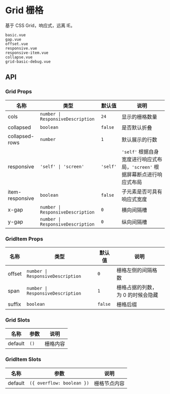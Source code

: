 # Grid 栅格

<!--single-column-->

基于 CSS Grid，响应式，远离 IE。

```demo
basic.vue
gap.vue
offset.vue
responsive.vue
responsive-item.vue
collapse.vue
grid-basic-debug.vue
```

## API

### Grid Props

| 名称 | 类型 | 默认值 | 说明 |
| --- | --- | --- | --- |
| cols | `number \| ResponsiveDescription` | `24` | 显示的栅格数量 |
| collapsed | `boolean` | `false` | 是否默认折叠 |
| collapsed-rows | `number` | `1` | 默认展示的行数 |
| responsive | `'self' \| 'screen'` | `'self'` | `'self'` 根据自身宽度进行响应式布局，`'screen'` 根据屏幕断点进行响应式布局 |
| item-responsive | `boolean` | `false` | 子元素是否可具有响应式宽度 |
| x-gap | `number \| ResponsiveDescription` | `0` | 横向间隔槽 |
| y-gap | `number \| ResponsiveDescription` | `0` | 纵向间隔槽 |

### GridItem Props

| 名称 | 类型 | 默认值 | 说明 |
| --- | --- | --- | --- |
| offset | `number \| ResponsiveDescription` | `0` | 栅格左侧的间隔格数 |
| span | `number \| ResponsiveDescription` | `1` | 栅格占据的列数，为 0 的时候会隐藏 |
| suffix | `boolean` | `false` | 栅格后缀 |

### Grid Slots

| 名称    | 参数 | 说明     |
| ------- | ---- | -------- |
| default | `()` | 栅格内容 |

### GridItem Slots

| 名称    | 参数                      | 说明         |
| ------- | ------------------------- | ------------ |
| default | `({ overflow: boolean })` | 栅格节点内容 |
